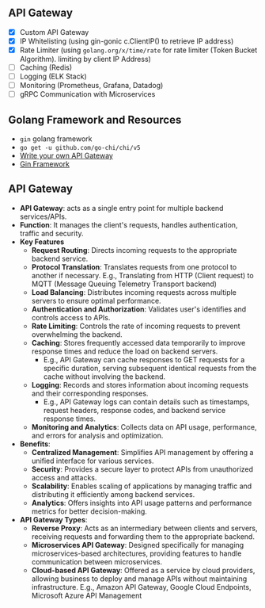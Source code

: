 ## API Gateway

- [x] Custom API Gateway
- [x] IP Whitelisting (using gin-gonic c.ClientIP() to retrieve IP address)
- [x] Rate Limiter (using `golang.org/x/time/rate` for rate limiter (Token Bucket Algorithm). limiting by client IP Address)
- [ ] Caching (Redis)
- [ ] Logging (ELK Stack)
- [ ] Monitoring (Prometheus, Grafana, Datadog)
- [ ] gRPC Communication with Microservices

## Golang Framework and Resources

- `gin` golang framework
- `go get -u github.com/go-chi/chi/v5`
- [Write your own API Gateway](https://itnext.io/why-should-you-write-your-own-api-gateway-from-scratch-378074bfc49e)
- [Gin Framework](https://github.com/gin-gonic/gin)

## API Gateway

- **API Gateway**: acts as a single entry point for multiple backend services/APIs.
- **Function**: It manages the client's requests, handles authentication, traffic and security.
- **Key Features**
  - **Request Routing**: Directs incoming requests to the appropriate backend service.
  - **Protocol Translation**: Translates requests from one protocol to another if necessary. E.g., Translating from HTTP (Client request) to MQTT (Message Queuing Telemetry Transport backend)
  - **Load Balancing**: Distributes incoming requests across multiple servers to ensure optimal performance.
  - **Authentication and Authorization**: Validates user's identifies and controls access to APIs.
  - **Rate Limiting**: Controls the rate of incoming requests to prevent overwhelming the backend.
  - **Caching**: Stores frequently accessed data temporarily to improve response times and reduce the load on backend servers.
    - E.g., API Gateway can cache responses to GET requests for a specific duration, serving subsequent identical requests from the cache without involving the backend.
  - **Logging**: Records and stores information about incoming requests and their corresponding responses.
    - E.g., API Gateway logs can contain details such as timestamps, request headers, response codes, and backend service response times.
  - **Monitoring and Analytics**: Collects data on API usage, performance, and errors for analysis and optimization.
- **Benefits**:
  - **Centralized Management**: Simplifies API management by offering a unified interface for various services.
  - **Security**: Provides a secure layer to protect APIs from unauthorized access and attacks.
  - **Scalability**: Enables scaling of applications by managing traffic and distributing it efficiently among backend services.
  - **Analytics**: Offers insights into API usage patterns and performance metrics for better decision-making.
- **API Gateway Types**:
  - **Reverse Proxy**: Acts as an intermediary between clients and servers, receiving requests and forwarding them to the appropriate backend.
  - **Microservices API Gateway**: Designed specifically for managing microservices-based architectures, providing features to handle communication between microservices.
  - **Cloud-based API Gateway**: Offered as a service by cloud providers, allowing business to deploy and manage APIs without maintaining infrastructure. E.g., Amazon API Gateway, Google Cloud Endpoints, Microsoft Azure API Management
